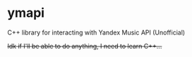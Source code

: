 # ymapi
C++ library for interacting with Yandex Music API (Unofficial)


~~Idk if I'll be able to do anything, I need to learn C++...~~
